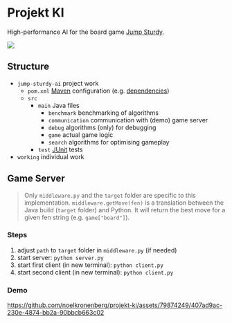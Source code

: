 # Projekt KI

High-performance AI for the board game [Jump Sturdy](https://www.mindsports.nl/index.php/the-pit/576-jumpsturdy).

![](https://github.com/noelkronenberg/projekt-ki/workflows/tests/badge.svg)

## Structure

- ```jump-sturdy-ai``` project work
  - ```pom.xml``` [Maven](https://www.jetbrains.com/help/idea/maven-support.html) configuration (e.g. [dependencies](https://mvnrepository.com/))
  - ```src``` 
    - ```main``` Java files
      - ```benchmark``` benchmarking of algorithms
      - ```communication``` communication with (demo) game server
      - ```debug``` algorithms (only) for debugging
      - ```game``` actual game logic
      - ```search``` algorithms for optimising gameplay
    - ```test``` [JUnit](https://www.jetbrains.com/help/idea/junit.html) tests
- ```working``` individual work

## Game Server

> Only ```middleware.py``` and the ```target``` folder are specific to this implementation. ```middleware.getMove(fen)``` is a translation between the Java build (```target``` folder) and Python. It will return the best move for a given fen string (e.g. ```game["board"]```).

### Steps

1. adjust ```path``` to ```target``` folder in ```middleware.py``` (if needed)
2. start server: ```python server.py```
3. start first client (in new terminal): ```python client.py```
4. start second client (in new terminal): ```python client.py```

### Demo

https://github.com/noelkronenberg/projekt-ki/assets/79874249/407ad9ac-230e-4874-bb2a-90bbcb663c02
